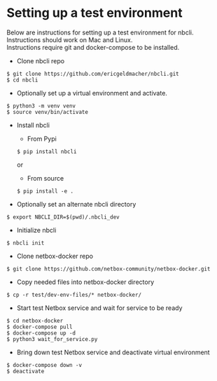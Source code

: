 # Setting up a test environment

Below are instructions for setting up a test environment for nbcli.  
Instructions should work on Mac and Linux.  
Instructions require git and docker-compose to be installed.

* Clone nbcli repo
```
$ git clone https://github.com/ericgeldmacher/nbcli.git
$ cd nbcli
```

* Optionally set up a virtual environment and activate.
```
$ python3 -m venv venv
$ source venv/bin/activate
```

* Install nbcli
  - From Pypi
  ```
  $ pip install nbcli
  ```
  or
  - From source
  ```
  $ pip install -e .
  ```

* Optionally set an alternate nbcli directory
```
$ export NBCLI_DIR=$(pwd)/.nbcli_dev
```

* Initialize nbcli
```
$ nbcli init
```

* Clone netbox-docker repo
```
$ git clone https://github.com/netbox-community/netbox-docker.git
```

* Copy needed files into netbox-docker directory
```
$ cp -r test/dev-env-files/* netbox-docker/
```

* Start test Netbox service and wait for service to be ready
```
$ cd netbox-docker
$ docker-compose pull
$ docker-compose up -d
$ python3 wait_for_service.py
```

* Bring down test Netbox service and deactivate virtual environment 
```
$ docker-compose down -v
$ deactivate
```
